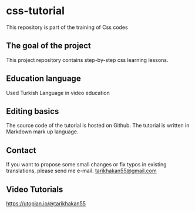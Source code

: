 # css-tutorial
This repository is part of the training of Css codes

## The goal of the project
This project repository contains step-by-step css learning lessons.

## Education language
Used Turkish Language in video education

## Editing basics  
The source code of the tutorial is hosted on Github.
The tutorial is written in Markdown mark up language.

## Contact
If you want to propose some small changes or fix typos in existing translations, please send me e-mail.
tarikhakan55@gmail.com

## Video Tutorials
https://utopian.io/@tarikhakan55
